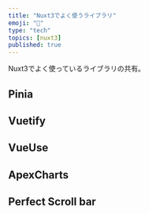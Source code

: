 ```yaml
---
title: "Nuxt3でよく使うライブラリ"
emoji: "👾"
type: "tech"
topics: [nuxt3]
published: true
---
```

Nuxt3でよく使っているライブラリの共有。
## Pinia

## Vuetify

## VueUse

## ApexCharts

## Perfect Scroll bar

##